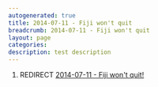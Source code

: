```yaml
---
autogenerated: true
title: 2014-07-11 - Fiji won't quit
breadcrumb: 2014-07-11 - Fiji won't quit
layout: page
categories: 
description: test description
---
```


1.  REDIRECT [2014-07-11 - Fiji won't quit\!](2014-07-11_-_Fiji_wont_quit! )
